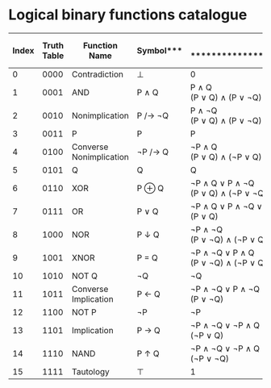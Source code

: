 # Logical binary functions catalogue

| Index | Truth Table | Function Name           | Symbol*** |  DNF & CNF *************************************** | Inverse Function Name   | Inverse Symbol |
|-------|-------------|-------------------------|-----------|-------------------------------------------------|-------------------------|----------------|
| 0     | 0000        | Contradiction           | ⊥         | 0                                               | Tautology               | ⊤              |
| 1     | 0001        | AND                     | P ∧ Q     | P ∧ Q <br> (P ∨ Q) ∧ (P ∨ ¬Q) ∧ (¬P ∨ Q)        | NAND                    | P ↑ Q          |
| 2     | 0010        | Nonimplication          | P /→ ¬Q   | P ∧ ¬Q <br> (P ∨ Q) ∧ (P ∨ ¬Q) ∧ (¬P ∨ ¬Q)      | Converse Implication    | P ← Q          |
| 3     | 0011        | P                       | P         | P                                               | ¬P                      | ¬P             |
| 4     | 0100        | Converse Nonimplication | ¬P /→ Q   | ¬P ∧ Q <br> (P ∨ Q) ∧ (¬P ∨ Q) ∧ (¬P ∨ ¬Q)      | Implication             | P → Q          |
| 5     | 0101        | Q                       | Q         | Q                                               | NOT Q                   | ¬Q             |
| 6     | 0110        | XOR                     | P ⊕ Q    | ¬P ∧ Q ∨ P ∧ ¬Q <br> (P ∨ Q) ∧ (¬P ∨ ¬Q)        | XNOR                    | P = Q          |
| 7     | 0111        | OR                      | P ∨ Q     | ¬P ∧ Q ∨ P ∧ ¬Q ∨ P ∧ Q <br> (P ∨ Q)            | NOR                     | P ↓ Q          |
| 8     | 1000        | NOR                     | P ↓ Q     | ¬P ∧ ¬Q <br> (P ∨ ¬Q) ∧ (¬P ∨ Q) ∧ (¬P ∨ ¬Q)    | OR                      | P ∨ Q          |
| 9     | 1001        | XNOR                    | P = Q     | ¬P ∧ ¬Q ∨ P ∧ Q <br> (P ∨ ¬Q) ∧ (¬P ∨ Q)        | XOR                     | P ⊕ Q         |
| 10    | 1010        | NOT Q                   | ¬Q        | ¬Q                                              | Q                       | Q              |
| 11    | 1011        | Converse Implication    | P ← Q     | ¬P ∧ ¬Q ∨ P ∧ ¬Q ∨ P ∧ Q <br> (P ∨ ¬Q)          | Nonimplication          | P /→ ¬Q        |
| 12    | 1100        | NOT P                   | ¬P        | ¬P                                              | P                       | P              |
| 13    | 1101        | Implication             | P → Q     | ¬P ∧ ¬Q ∨ ¬P ∧ Q ∨ P ∧ Q <br> (¬P ∨ Q)          | Converse Nonimplication | P ← Q          |
| 14    | 1110        | NAND                    | P ↑ Q     | ¬P ∧ ¬Q ∨ ¬P ∧ Q ∨ P ∧ ¬Q <br> (¬P ∨ ¬Q)        | AND                     | P ∧ Q          |
| 15    | 1111        | Tautology               | ⊤         | 1                                               | Contradiction           | ⊥              |
